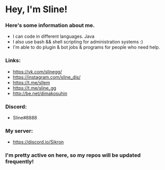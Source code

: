 # Hey, I'm Sline!

### Here's some information about me.

  - I can code in different languages. Java
  - I also use bash && shell scripting for administration systems :)
  - I'm able to do plugin & bot jobs & programs for people who need help.

### Links:
  - https://vk.com/slinegg/
  - https://instagram.com/sline_dis/
  - https://t.me/sllem
  - https://t.me/sline_gg
  - http://be.net/dimakosuhin

### Discord:
  - Sline#8888
### My server: 
  - https://discord.io/Sikron

### I'm pretty active on here, so my repos will be updated frequently!
